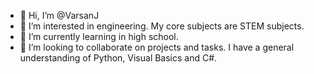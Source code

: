 - 👋 Hi, I’m @VarsanJ
- 👀 I’m interested in engineering. My core subjects are STEM subjects.
- 🌱 I’m currently learning in high school.
- 💞️ I’m looking to collaborate on projects and tasks. I have a general understanding of Python, Visual Basics and C#. 

<!---
VarsanJ/VarsanJ is a ✨ special ✨ repository because its `README.md` (this file) appears on your GitHub profile.
You can click the Preview link to take a look at your changes.
--->

